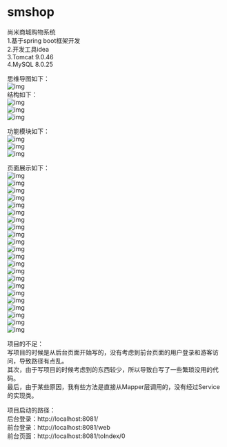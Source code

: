 # smshop
尚米商城购物系统  
1.基于spring boot框架开发  
2.开发工具idea  
3.Tomcat 9.0.46  
4.MySQL 8.0.25  

思维导图如下：  
![img](https://github.com/StudyQiu/smshop/blob/main/img/%E9%A1%B9%E7%9B%AE%E8%AE%BE%E8%AE%A1%E6%80%9D%E7%BB%B4%E5%AF%BC%E5%9B%BE.png)  
结构如下：  
![img](https://github.com/StudyQiu/smshop/blob/main/img/111.png)  
![img](https://github.com/StudyQiu/smshop/blob/main/img/222.png)  
![img](https://github.com/StudyQiu/smshop/blob/main/img/333.png)  

功能模块如下：  
![img](https://github.com/StudyQiu/smshop/blob/main/img/图片1.png)  
![img](https://github.com/StudyQiu/smshop/blob/main/img/图片2.png)  
![img](https://github.com/StudyQiu/smshop/blob/main/img/图片3.png)  

页面展示如下：  
![img](https://github.com/StudyQiu/smshop/blob/main/img/1.png)  
![img](https://github.com/StudyQiu/smshop/blob/main/img/2.png)  
![img](https://github.com/StudyQiu/smshop/blob/main/img/3.png)  
![img](https://github.com/StudyQiu/smshop/blob/main/img/4.png)  
![img](https://github.com/StudyQiu/smshop/blob/main/img/5.png)  
![img](https://github.com/StudyQiu/smshop/blob/main/img/6.png)  
![img](https://github.com/StudyQiu/smshop/blob/main/img/7.png)  
![img](https://github.com/StudyQiu/smshop/blob/main/img/8.png)  
![img](https://github.com/StudyQiu/smshop/blob/main/img/9.png)  
![img](https://github.com/StudyQiu/smshop/blob/main/img/10.png)  
![img](https://github.com/StudyQiu/smshop/blob/main/img/11.png)  
![img](https://github.com/StudyQiu/smshop/blob/main/img/12.png)  
![img](https://github.com/StudyQiu/smshop/blob/main/img/13.png)  
![img](https://github.com/StudyQiu/smshop/blob/main/img/14.png)  
![img](https://github.com/StudyQiu/smshop/blob/main/img/15.png)  
![img](https://github.com/StudyQiu/smshop/blob/main/img/16.png)  
![img](https://github.com/StudyQiu/smshop/blob/main/img/17.png)  
![img](https://github.com/StudyQiu/smshop/blob/main/img/18.png)  
![img](https://github.com/StudyQiu/smshop/blob/main/img/19.png)  
![img](https://github.com/StudyQiu/smshop/blob/main/img/20.png)  
![img](https://github.com/StudyQiu/smshop/blob/main/img/21.png)  
![img](https://github.com/StudyQiu/smshop/blob/main/img/22.png)  

项目的不足：  
写项目的时候是从后台页面开始写的，没有考虑到前台页面的用户登录和游客访问，导致路径有点乱。  
其次，由于写项目的时候考虑到的东西较少，所以导致白写了一些繁琐没用的代码。  
最后，由于某些原因，我有些方法是直接从Mapper层调用的，没有经过Service的实现类。  

项目启动的路径：  
后台登录：http://localhost:8081/  
前台登录：http://localhost:8081/web  
前台页面：http://localhost:8081/toIndex/0
